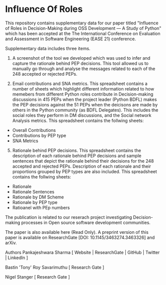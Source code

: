 # Influence Of Roles
This repository contains supplementary data for our paper titled "Influence of Roles in Decision-Making during OSS Development — A Study of Python" which has been accepted at the The International Conference on Evaluation and Assessment in Software Engineering (EASE 21) conference.

Supplementary data includes three items.
1) A screenshot of the tool we developed which was used to infer and capture the rationale behind PEP decisions. This tool allowed us to manually go through and analyse the messages related to each of the 248 accepted or rejected PEPs.

2) Email contributions and SNA metrics. This spreadsheet contains a number of sheets which highlight different information related to how memebers from different Python roles contribute in Decision-making discussions in 415 PEPs when the project leader (Python BDFL) makes the PEP decisions against the 51 PEPs when the deicisons are made by others in the Python community (as BDFL Delegates). This includes the social roles they perform in DM discussions, and the Social network Analysis metrics. This spreadsheet contains the follwing sheets:
 - Overall Contributions
 - Contributions by PEP type
 - SNA Metrics

5) Rationale behind PEP decisions. This spreadsheet contains the description of each rationale behind PEP decisions and sample sentences that depict the rationale behind their decisions for the 248 accepted and rejected PEPs. Description of each rationale and their proportions grouped by PEP types are also included. This spreadsheet contains the follwing sheets:
 - Rationale
 - Rationale Sentences
 - Rationale by DM Scheme
 - Rationale by PEP type
 - Ratioanel with PEp numbers

The publication is related to our reserach project investigating Decision-making processes in Open source software development communities. 

The paper is also available here (Read Only). A preprint version of this paper is available on ResearchGate [DOI: 10.1145/3463274.3463326] and arXiv. 


Authors
Pankajeshwara Sharma [ Website | ResearchGate | GitHub | Twitter | LinkedIn ]

Bastin 'Tony' Roy Savarimuthu [ Research Gate ]

Nigel Stanger [ Research Gate ]
